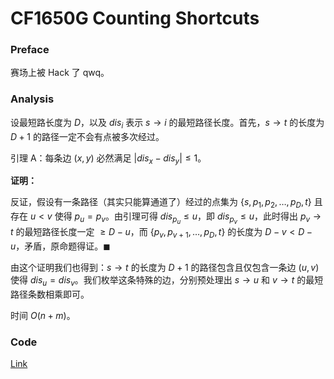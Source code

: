 # CF1650G Counting Shortcuts

### Preface

赛场上被 Hack 了 qwq。

### Analysis

设最短路长度为 $D$，以及 $dis_i$ 表示 $s\to i$ 的最短路径长度。首先，$s\to t$ 的长度为 $D+1$ 的路径一定不会有点被多次经过。

引理 A：每条边 $(x,y)$ 必然满足 $|dis_x-dis_y|\le 1$。

**证明：**

反证，假设有一条路径（其实只能算通道了）经过的点集为 $\{s,p_1,p_2,\dots,p_D,t\}$ 且存在 $u<v$ 使得 $p_u=p_v$。由引理可得 $dis_{p_u}\le u$，即 $dis_{p_v}\le u$，此时得出 $p_v\to t$ 的最短路径长度一定 $\ge D-u$，而 $\{p_v,p_{v+1},\dots,p_D,t\}$ 的长度为 $D-v<D-u$，矛盾，原命题得证。$\blacksquare$

由这个证明我们也得到：$s\to t$ 的长度为 $D+1$ 的路径包含且仅包含一条边 $(u,v)$ 使得 $dis_u=dis_v$。我们枚举这条特殊的边，分别预处理出 $s\to u$ 和 $v\to t$ 的最短路径条数相乘即可。

时间 $O(n+m)$。

### Code

[Link](https://codeforces.com/contest/1650/submission/149199434)